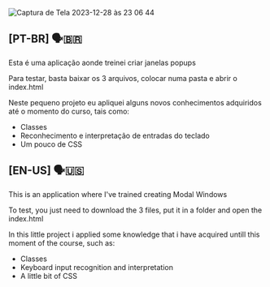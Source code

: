 ![Captura de Tela 2023-12-28 às 23 06 44](https://github.com/AndersonRigonatto/JavaScript-training-projects/assets/111210996/f003cb4d-410c-4268-9bce-be5e295874b5)
## [PT-BR] 🗣️🇧🇷
Esta é uma aplicação aonde treinei criar janelas popups

Para testar, basta baixar os 3 arquivos, colocar numa pasta e abrir o index.html

Neste pequeno projeto eu apliquei alguns novos conhecimentos adquiridos até o momento do curso, tais como:
- Classes
- Reconhecimento e interpretação de entradas do teclado
- Um pouco de CSS


## [EN-US] 🗣️🇺🇸
This is an application where I've trained creating Modal Windows

To test, you just need to download the 3 files, put it in a folder and open the index.html

In this little project i applied some knowledge that i have acquired untill this moment of the course, such as:
- Classes
- Keyboard input recognition and interpretation
- A little bit of CSS
  
